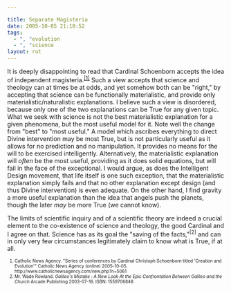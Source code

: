 ```yaml
---

title: Separate Magisteria
date: 2005-10-05 21:10:52
tags:
  - ", "evolution
  - ", "science
layout: rut
---
```


<p>It is deeply disappointing to read that Cardinal Schoenborn accepts the idea of independent magisteria.<sup><a href="http://www.catholicnewsagency.com/new.php?n=5061">[1]</a></sup> Such a view accepts that science and theology can at times be at odds, and yet somehow both can be "right," by accepting that science can be functionally materialistic, and provide only materialistic/naturalistic explanations.  I believe such a view is disordered, because only one of the two explanations can be True for any given topic.  What we seek with science is not the best materialistic explanation for a given phenomena, but the most useful model for it.  Note well the change from "best" to "most useful." A model which ascribes everything to direct Divine intervention may be most True, but is not particularly useful as it allows for no prediction and no manipulation.  It provides no means for the will to be exercised intelligently.  Alternatively, the materialistic explanation will <em>often</em> be the most useful, providing as it does solid equations, but will fail in the face of the exceptional. I would argue, as does the Intelligent Design movement, that life itself is one such exception, that the materialistic explanation simply fails and that no other explanation except design (and thus Divine intervention) is even adequate.  On the other hand, I find gravity a more useful explanation than the idea that angels push the planets, though the later <em>may</em> be more True (we cannot know).</p>  <p>The limits of scientific inquiry and of a scientific theory are indeed a crucial element to the co-existence of science and theology, the good Cardinal and I agree on that.  Science has as its goal the "saving of the facts,"<sup>[2]</sup> and can in only very few circumstances legitimately claim to know what is True, if at all.</p>  <font size="-2"> <ol> <li>Catholic News Agency.  "Series of conferences by Cardinal Christoph Schoenborn titled 'Creation and Evolution'" Catholic News Agency (online) 2005-10-05. http://www.catholicnewsagency.com/new.php?n=5061 </li> <li>Mr. Wade Rowland.  <i>Galileo's Mistake : A New Look At the Epic Confrontation Between Galileo and the Church</i> Arcade Publishing 2003-07-16. ISBN: 1559706848</li> </ol> </font>

